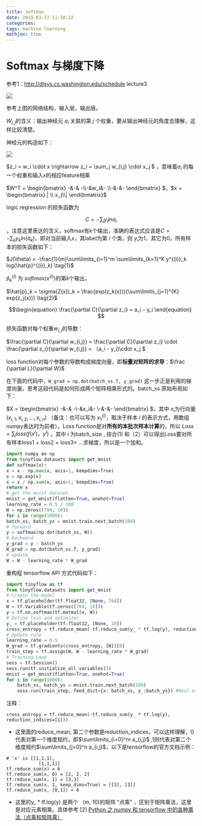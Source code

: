 ```yaml
---
title: softmax
date: 2019-03-27 11:30:22
categories:
tags: machine learning
mathjax: true
---
```


# Softmax 与梯度下降

参考1：http://dlsys.cs.washington.edu/schedule lecture3



![](http://ww1.sinaimg.cn/large/6bf0a364ly1g1h79b85ybj20mg0bc0tm.jpg)

<!-- more -->

参考上图的网络结构，输入层，输出层。

$W_{i,j}$的含义：输出神经元 $a_i$ 关联的第 $j$ 个权重，要从输出神经元的角度去理解，这样比较清楚。

神经元的构造如下：

![](http://ww1.sinaimg.cn/large/6bf0a364ly1g1h822vi52j20p7094dgb.jpg)

$z_i = w_i \cdot x \rightarrow z_i = \sum_j w_{i,j} \cdot x_j $ ，意味着$a_i$ 的每一个权重和输入$x$的相应feature相乘

$W^T = \begin{bmatrix} -&-& -\\-&w_i&- \\-&-&- \end{bmatrix} ​$，$x = \begin{bmatrix} | \\ x_j\\| \end{bmatrix} ​$

logic regression 的损失函数为

$$\begin{equation} C = -\sum_i y_i lna_i  \end{equation}​$$ ，注意这里表达的含义，softmax有k个输出，准确的表达式应该是$C = -\sum_k y_k ln(\hat{a}_k) ​$，即对当前输入$x​$，其label为第 $i​$ 个类，则 $y_i​$ 为1，其它为0。所有样本的损失函数如下：

$J(\theta) = -\frac{1}{m}\sum\limits_{i=1}^m \sum\limits_{k=1}^K y^{(i)}_k log(\hat{p}^{(i)}_k) \tag{1}​$

 $\hat{p}^{(i)}_k$ 为 $softmax(x^{(i)})$的第$k$个输出，

$\hat{p}_k = \sigma(Z(x))_k = \frac{exp(z_k(x))}{\sum\limits_{j=1}^{K} exp(z_j(x))} \tag{2}$



$$\begin{equation} \frac{\partial C}{\partial z_i} = a_i - y_i \end{equation}  ​$$

损失函数对每个权重$w_{i,j}​$的导数：

$\frac{\partial C}{\partial w_{i,j}} = \frac{\partial C}{\partial z_i} \cdot \frac{\partial z_i}{\partial w_{i,j}} = （a_i - y_i)\cdot x_j ​$

loss function对每个参数的导数构成梯度向量，即**标量对矩阵的求导**：$\frac {\partial L}{\partial W}​$

在下面的代码中，```W_grad = np.dot(batch_xs.T, y_grad)``` 这一步正是利用的梯度向量。思考这段代码是如何形成两个矩阵相乘形式的。batch_xs 原始布局如下：

$X = \begin{bmatrix} -&-& -\\-&x_i&- \\-&-&- \end{bmatrix} $，其中 $x_i$为行向量$(x_{i,1}, x_{i,2}, ... , x_{i,n})$ （备注：也可以写为 $x_1^{(i)}$，取决于样本 $i$ 的表示方式，用数组numpy表达时为前者）。Loss function是对**所有的本批次样本计算**的，所以 $Loss = \sum_i loss(f(x^i)， y^i)$ ，其中 ​$i$ 为batch_size , 综合(1) 和（2）可以得出Loss要对所有样本loss1 + loss2 + loss3+ ...求梯度，所以是一个加和。

```python
import numpy as np
from tinyflow.datasets import get_mnist
def softmax(x):
x = x - np.max(x, axis=1, keepdims=True)
x = np.exp(x)
x = x / np.sum(x, axis=1, keepdims=True)
return x
# get the mnist dataset
mnist = get_mnist(flatten=True, onehot=True)
learning_rate = 0.5 / 100
W = np.zeros((784, 10))
for i in range(1000):
batch_xs, batch_ys = mnist.train.next_batch(100)
# forward
y = softmax(np.dot(batch_xs, W))
# backward
y_grad = y - batch_ys
W_grad = np.dot(batch_xs.T, y_grad)
# update
W = W - learning_rate * W_grad
```

重构程 tensorflow API 方式代码如下：

```python
import tinyflow as tf
from tinyflow.datasets import get_mnist
# Create the model
x = tf.placeholder(tf.float32, [None, 784])
W = tf.Variable(tf.zeros([784, 10]))
y = tf.nn.softmax(tf.matmul(x, W))
# Define loss and optimizer
y_ = tf.placeholder(tf.float32, [None, 10])
cross_entropy = tf.reduce_mean(-tf.reduce_sum(y_ * tf.log(y), reduction_indices=[1]))
# Update rule
learning_rate = 0.5
W_grad = tf.gradients(cross_entropy, [W])[0]
train_step = tf.assign(W, W - learning_rate * W_grad)
# Training Loop
sess = tf.Session()
sess.run(tf.initialize_all_variables())
mnist = get_mnist(flatten=True, onehot=True)
for i in range(1000):
	batch_xs, batch_ys = mnist.train.next_batch(100)
	sess.run(train_step, feed_dict={x: batch_xs, y_:batch_ys}) #Real execution happens here
```

注释：

```cross_entropy = tf.reduce_mean(-tf.reduce_sum(y_ * tf.log(y), reduction_indices=[1]))```

- 这里面的reduce_mean, 第二个参数是reduction_indices，可以这样理解，0 代表对第一个维度规约，即$\sum\limits_{i=0}^m a_{i,j}$ ,1则代表对第二个维度规约$\sum\limits_{j=0}^n a_{i,j}$，以下是tensorflow的官方文档示例：

```
# 'x' is [[1,1,1],
			[1,1,1]]
tf.reduce_sum(x) = 6
tf.reduce_sum(x, 0) = [2, 2, 2]
tf.reduce_sum(x, 1) = [3,3]
tf.reduce_sum(x, 1, keep_dims=True) = [[3], [3]]
tf.reduce_sum(x, [0,1]) = 6
```

- 这里的y_ * tf.log(y) 是两个 （m, 10)的矩阵 “点乘” ，区别于矩阵乘法，这里是对应元素相乘。具体参考 [2] [Python 之 numpy 和 tensorflow 中的各种乘法（点乘和矩阵乘）](https://www.cnblogs.com/liuq/p/9330134.html)

